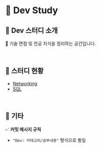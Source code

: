 # 💭 Dev Study  

## 💭 Dev 스터디 소개  
📖 기술 면접 및 전공 지식을 정리하는 공간입니다.  

<br>  

## 💭 스터디 현황  
- [Networking](https://github.com/hhee4455/CS-Study/tree/main/Networking)
- [SQL](https://github.com/hhee4455/CS-Study/tree/main/SQL)

<br>  

## 💭 기타  
✅ **커밋 메시지 규칙**  
- `"Dev: 카테고리/공부내용"` 형식으로 통일  
